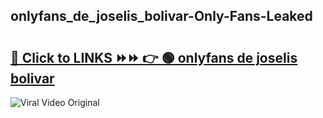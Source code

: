 
 ## onlyfans_de_joselis_bolivar-Only-Fans-Leaked

# <h2><a href="https://clipsfans.com/onlyfans_de_joselis_bolivar&ref=git">🔗 Click to LINKS ⏩⏩ 👉 🟢 onlyfans de joselis bolivar </a></h2>

<a href="https://clipsfans.com/onlyfans_de_joselis_bolivar&ref=git" rel="nofollow" data-target="animated-image.originalLink"><img src="https://i.ibb.co.com/xMMVF88/686577567.gif" alt="Viral Video Original" style="max-width: 100%; display: inline-block;" data-target="animated-image.originalImage"></a>
